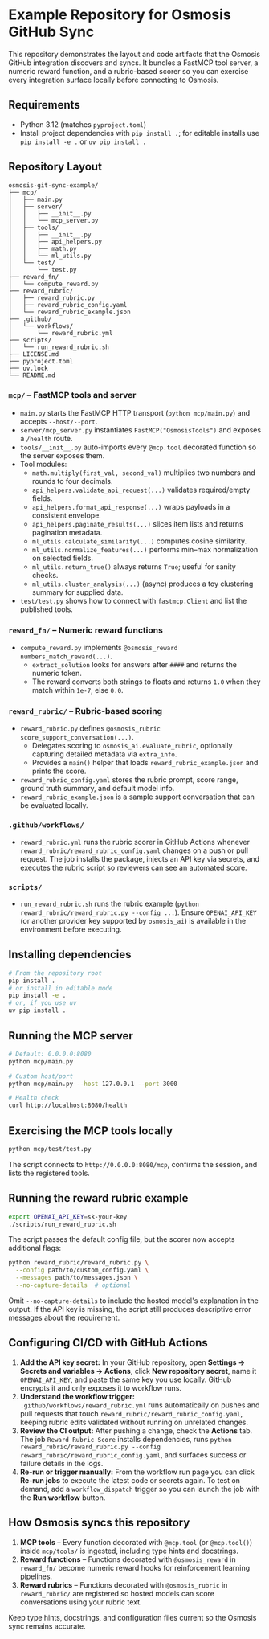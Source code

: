 # Example Repository for Osmosis GitHub Sync

This repository demonstrates the layout and code artifacts that the Osmosis GitHub integration discovers and syncs. It bundles a FastMCP tool server, a numeric reward function, and a rubric-based scorer so you can exercise every integration surface locally before connecting to Osmosis.

## Requirements

- Python 3.12 (matches `pyproject.toml`)
- Install project dependencies with `pip install .`; for editable installs use `pip install -e .` or `uv pip install .`

## Repository Layout

```
osmosis-git-sync-example/
├── mcp/
│   ├── main.py
│   ├── server/
│   │   ├── __init__.py
│   │   └── mcp_server.py
│   ├── tools/
│   │   ├── __init__.py
│   │   ├── api_helpers.py
│   │   ├── math.py
│   │   └── ml_utils.py
│   └── test/
│       └── test.py
├── reward_fn/
│   └── compute_reward.py
├── reward_rubric/
│   ├── reward_rubric.py
│   ├── reward_rubric_config.yaml
│   └── reward_rubric_example.json
├── .github/
│   └── workflows/
│       └── reward_rubric.yml
├── scripts/
│   └── run_reward_rubric.sh
├── LICENSE.md
├── pyproject.toml
├── uv.lock
└── README.md
```

### `mcp/` – FastMCP tools and server

- `main.py` starts the FastMCP HTTP transport (`python mcp/main.py`) and accepts `--host/--port`.
- `server/mcp_server.py` instantiates `FastMCP("OsmosisTools")` and exposes a `/health` route.
- `tools/__init__.py` auto-imports every `@mcp.tool` decorated function so the server exposes them.
- Tool modules:
  - `math.multiply(first_val, second_val)` multiplies two numbers and rounds to four decimals.
  - `api_helpers.validate_api_request(...)` validates required/empty fields.
  - `api_helpers.format_api_response(...)` wraps payloads in a consistent envelope.
  - `api_helpers.paginate_results(...)` slices item lists and returns pagination metadata.
  - `ml_utils.calculate_similarity(...)` computes cosine similarity.
  - `ml_utils.normalize_features(...)` performs min–max normalization on selected fields.
  - `ml_utils.return_true()` always returns `True`; useful for sanity checks.
  - `ml_utils.cluster_analysis(...)` (async) produces a toy clustering summary for supplied data.
- `test/test.py` shows how to connect with `fastmcp.Client` and list the published tools.

### `reward_fn/` – Numeric reward functions

- `compute_reward.py` implements `@osmosis_reward numbers_match_reward(...)`.
  - `extract_solution` looks for answers after `####` and returns the numeric token.
  - The reward converts both strings to floats and returns `1.0` when they match within `1e-7`, else `0.0`.

### `reward_rubric/` – Rubric-based scoring

- `reward_rubric.py` defines `@osmosis_rubric score_support_conversation(...)`.
  - Delegates scoring to `osmosis_ai.evaluate_rubric`, optionally capturing detailed metadata via `extra_info`.
  - Provides a `main()` helper that loads `reward_rubric_example.json` and prints the score.
- `reward_rubric_config.yaml` stores the rubric prompt, score range, ground truth summary, and default model info.
- `reward_rubric_example.json` is a sample support conversation that can be evaluated locally.

### `.github/workflows/`

- `reward_rubric.yml` runs the rubric scorer in GitHub Actions whenever `reward_rubric/reward_rubric_config.yaml` changes on a push or pull request. The job installs the package, injects an API key via secrets, and executes the rubric script so reviewers can see an automated score.

### `scripts/`

- `run_reward_rubric.sh` runs the rubric example (`python reward_rubric/reward_rubric.py --config ...`). Ensure `OPENAI_API_KEY` (or another provider key supported by `osmosis_ai`) is available in the environment before executing.

## Installing dependencies

```bash
# From the repository root
pip install .
# or install in editable mode
pip install -e .
# or, if you use uv
uv pip install .
```

## Running the MCP server

```bash
# Default: 0.0.0.0:8080
python mcp/main.py

# Custom host/port
python mcp/main.py --host 127.0.0.1 --port 3000

# Health check
curl http://localhost:8080/health
```

## Exercising the MCP tools locally

```bash
python mcp/test/test.py
```

The script connects to `http://0.0.0.0:8080/mcp`, confirms the session, and lists the registered tools.

## Running the reward rubric example

```bash
export OPENAI_API_KEY=sk-your-key
./scripts/run_reward_rubric.sh
```

The script passes the default config file, but the scorer now accepts additional flags:

```bash
python reward_rubric/reward_rubric.py \
  --config path/to/custom_config.yaml \
  --messages path/to/messages.json \
  --no-capture-details  # optional
```

Omit `--no-capture-details` to include the hosted model's explanation in the output. If the API key is missing, the script still produces descriptive error messages about the requirement.

## Configuring CI/CD with GitHub Actions

1. **Add the API key secret:** In your GitHub repository, open **Settings → Secrets and variables → Actions**, click **New repository secret**, name it `OPENAI_API_KEY`, and paste the same key you use locally. GitHub encrypts it and only exposes it to workflow runs.
2. **Understand the workflow trigger:** `.github/workflows/reward_rubric.yml` runs automatically on pushes and pull requests that touch `reward_rubric/reward_rubric_config.yaml`, keeping rubric edits validated without running on unrelated changes.
3. **Review the CI output:** After pushing a change, check the **Actions** tab. The job `Reward Rubric Score` installs dependencies, runs `python reward_rubric/reward_rubric.py --config reward_rubric/reward_rubric_config.yaml`, and surfaces success or failure details in the logs.
4. **Re-run or trigger manually:** From the workflow run page you can click **Re-run jobs** to execute the latest code or secrets again. To test on demand, add a `workflow_dispatch` trigger so you can launch the job with the **Run workflow** button.

## How Osmosis syncs this repository

1. **MCP tools** – Every function decorated with `@mcp.tool` (or `@mcp.tool()`) inside `mcp/tools/` is ingested, including type hints and docstrings.
2. **Reward functions** – Functions decorated with `@osmosis_reward` in `reward_fn/` become numeric reward hooks for reinforcement learning pipelines.
3. **Reward rubrics** – Functions decorated with `@osmosis_rubric` in `reward_rubric/` are registered so hosted models can score conversations using your rubric text.

Keep type hints, docstrings, and configuration files current so the Osmosis sync remains accurate.
